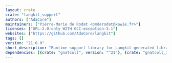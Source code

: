 ```yaml
---
layout: crate
crate: "langkit_support"
authors: ["AdaCore"]
maintainers: ["Pierre-Marie de Rodat <pmderodat@kawie.fr>"]
licenses: ["GPL-3.0-only WITH GCC-exception-3.1"]
websites: ["https://github.com/AdaCore/langkit"]
tags: []
version: "21.0.0"
short_description: "Runtime support library for Langkit-generated libraries"
dependencies: [{crate: "gnatcoll", version: "^21"}, {crate: "gnatcoll_iconv", version: "^21"}]
---
```



